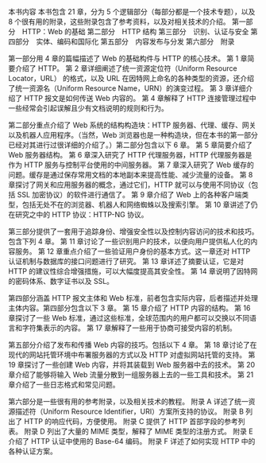 本书内容
本书包含 21 章，分为 5 个逻辑部分（每部分都是一个技术专题），以及 8 个很有用的附录，这些附录包含了参考资料，以及对相关技术的介绍。
第一部分　HTTP：Web 的基础
第二部分　HTTP 结构
第三部分　识别、认证与安全
第四部分　实体、编码和国际化
第五部分　内容发布与分发
第六部分　附录

第一部分用 4 章的篇幅描述了 Web 的基础构件与 HTTP 的核心技术。
第 1 章简要介绍了 HTTP。
第 2 章详细阐述了统一资源定位符（Uniform Resource Locator，URL） 的格式，以及 URL 在因特网上命名的各种类型的资源，还介绍了统一资源名（Uniform Resource Name，URN）的演变过程。
第 3 章详细介绍了 HTTP 报文是如何传送 Web 内容的。
第 4 章解释了 HTTP 连接管理过程中一些经常会引起误解且少有文档说明的规则和行为。

第二部分重点介绍了 Web 系统的结构构造块：HTTP 服务器、代理、缓存、网关以及机器人应用程序。（当然，Web 浏览器也是一种构造块，但在本书的第一部分已经对其进行过很详细的介绍了。）第二部分包含以下 6 章。
第 5 章简要介绍了 Web 服务器结构。
第 6 章深入研究了 HTTP 代理服务器，HTTP 代理服务器是作为 HTTP 服务与控制平台使用的中间服务器。
第 7 章深入研究了 Web 缓存的问题。缓存是通过保存常用文档的本地副本来提高性能、减少流量的设备。
第 8 章探讨了网关和应用服务器的概念，通过它们，HTTP 就可以与使用不同协议（包括 SSL 加密协议）的软件进行通信了。
第 9 章介绍了 Web 上的各种客户端类型，包括无处不在的浏览器、机器人和网络蜘蛛以及搜索引擎。
第 10 章讲述了仍在研究之中的 HTTP 协议：HTTP-NG 协议。

第三部分提供了一套用于追踪身份、增强安全性以及控制内容访问的技术和技巧。包含下列 4 章。
第 11 章讨论了一些识别用户的技术，以便向用户提供私人化的内容服务。
第 12 章重点介绍了一些验证用户身份的基本方式。这一章还对 HTTP 认证机制与数据库的接口问题进行了研究。
第 13 章详述了摘要认证，它是对 HTTP 的建议性综合增强措施，可以大幅度提高其安全性。
第 14 章说明了因特网的密码体系、数字证书以及 SSL。

第四部分涵盖 HTTP 报文主体和 Web 标准，前者包含实际内容，后者描述并处理主体内容。第四部分包含以下 3 章。
第 15 章介绍了 HTTP 内容的结构。
第 16 章探讨了一些 Web 标准，通过这些标准，全球范围内的用户都可以交换以不同语言和字符集表示的内容。
第 17 章解释了一些用于协商可接受内容的机制。

第五部分介绍了发布和传播 Web 内容的技巧。包括以下 4 章。
第 18 章讨论了在现代的网站托管环境中布署服务器的方式以及 HTTP 对虚拟网站托管的支持。
第 19 章探讨了一些创建 Web 内容，并将其装载到 Web 服务器中去的技术。
第 20 章介绍了能够将输入 Web 流量分散到一组服务器上去的一些工具和技术。
第 21 章介绍了一些日志格式和常见问题。

第六部分是一些很有用的参考附录，以及相关技术的教程。
附录 A 详述了统一资源描述符（Uniform Resource Identifier，URI）方案所支持的协议。
附录 B 列出了 HTTP 的响应代码，方便使用。
附录 C 提供了 HTTP 首部字段的参考列表。
附录 D 列出了大量的 MIME 类型，解释了 MIME 类型的注册方式。
附录 E 介绍了 HTTP 认证中使用的 Base-64 编码。
附录 F 详述了如何实现 HTTP 中的各种认证方案。
